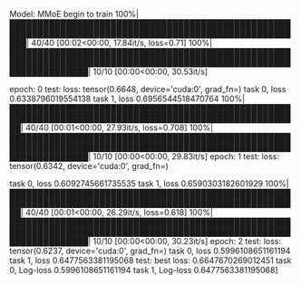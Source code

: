 Model: MMoE
begin to train
100%|███████████████████████████████████████████████████████████████████████████████████████████████████████| 40/40 [00:02<00:00, 17.84it/s, loss=0.71]
100%|██████████████████████████████████████████████████████████████████████████████████████████████████████████████████| 10/10 [00:00<00:00, 30.53it/s]

epoch: 0 test: loss: tensor(0.6648, device='cuda:0', grad_fn=<MeanBackward0>)
task 0, loss 0.6338796019554138
task 1, loss 0.6956544518470764
100%|██████████████████████████████████████████████████████████████████████████████████████████████████████| 40/40 [00:01<00:00, 27.93it/s, loss=0.708]
100%|██████████████████████████████████████████████████████████████████████████████████████████████████████████████████| 10/10 [00:00<00:00, 29.83it/s]
epoch: 1 test: loss: tensor(0.6342, device='cuda:0', grad_fn=<MeanBackward0>)

task 0, loss 0.6092745661735535
task 1, loss 0.6590303182601929
100%|██████████████████████████████████████████████████████████████████████████████████████████████████████| 40/40 [00:01<00:00, 26.29it/s, loss=0.618]
100%|██████████████████████████████████████████████████████████████████████████████████████████████████████████████████| 10/10 [00:00<00:00, 30.23it/s]
epoch: 2 test: loss: tensor(0.6237, device='cuda:0', grad_fn=<MeanBackward0>)
task 0, loss 0.5996108651161194
task 1, loss 0.6477563381195068
test: best loss: 0.6647670269012451
task 0, Log-loss 0.5996108651161194
task 1, Log-loss 0.6477563381195068]